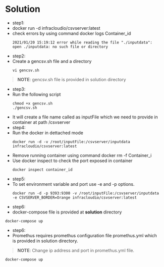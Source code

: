 # Solution
  - step1:
  - docker run -d infracloudio/csvserver:latest 
  - check errors by using command docker logs Container_id
    ```console
    2021/01/20 15:19:12 error while reading the file "./inputdata": open ./inputdata: no such file or directory
    ```
  - step2:
  - Create a gencsv.sh file and a directory
    ```console
    vi gencsv.sh
	  ```
  > **NOTE**: gencsv.sh file is provided in solution directory
  
  - step3:
  - Run the following script 
    ```console
    chmod +x gencsv.sh
    ./gencsv.sh
	  ```
  - It will create a file name called as inputFile which we need to provide in container at path /csvserver
  - step4:
  - Run the docker in dettached mode
    ```console
    docker run -d -v /root/inputFile:/csvserver/inputdata infracloudio/csvserver:latest
    ```
  - Remove running container using command docker rm -f Container_i
  - Use docker inspect to check the port exposed in container
    ```console
    docker inspect container_id
	  ```
  - step5:
  - To set environment variable and port use -e and -p options.
    ```console
    docker run -d -p 9393:9300 -v /root/inputFile:/csvserver/inputdata -e CSVSERVER_BORDER=Orange infracloudio/csvserver:latest
    ```
  - step6:
  - docker-compose file is provided at **solution** directory
  ```console
  docker-compose up
  ```
  - step6:
  - Promethus requires promethus configuration file promethus.yml which is provided in solution directory.
> **NOTE**: Change ip address and port in promethus.yml file.
  ```console
  docker-compose up
  ```    
